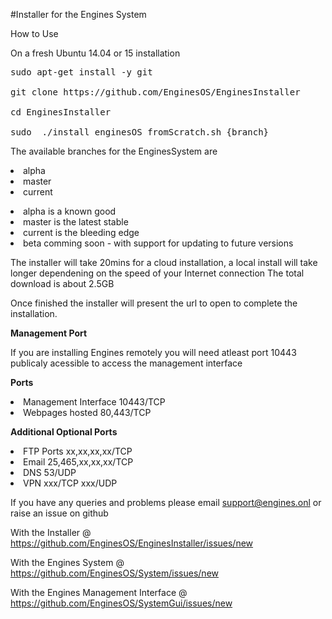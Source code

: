 #Installer for the Engines System

How to Use

On a fresh Ubuntu 14.04 or 15 installation

<pre>sudo apt-get install -y git

git clone https://github.com/EnginesOS/EnginesInstaller

cd EnginesInstaller

sudo  ./install_enginesOS_fromScratch.sh {branch}
</pre>
The available branches for the EnginesSystem are
<li>alpha 
<li>master
<li>current
<p>
<li>alpha is a known good
<li>master is the latest stable
<li>current is the bleeding edge
<li>beta comming soon -  with support for updating to future versions 

The installer will take 20mins for a cloud installation, a local install will take longer dependening on the speed of your Internet connection
The total download is about 2.5GB

Once finished the installer will present the url to open to complete the installation.

<b>Management Port</b>

If you are installing Engines remotely you will need atleast port 10443 publicaly acessible to access the management interface<br>

 <b>Ports</b>
 <li>Management Interface 10443/TCP
 <li>Webpages hosted 80,443/TCP
 
 <b>Additional Optional Ports</b>
 <li>FTP Ports xx,xx,xx,xx/TCP
 <li>Email 25,465,xx,xx,xx/TCP
 <li>DNS 53/UDP
 <li>VPN xxx/TCP xxx/UDP
 

If you have any queries and problems please email support@engines.onl or raise an issue on github

With the Installer @ https://github.com/EnginesOS/EnginesInstaller/issues/new

With the Engines System @ https://github.com/EnginesOS/System/issues/new

With the Engines Management Interface @  https://github.com/EnginesOS/SystemGui/issues/new